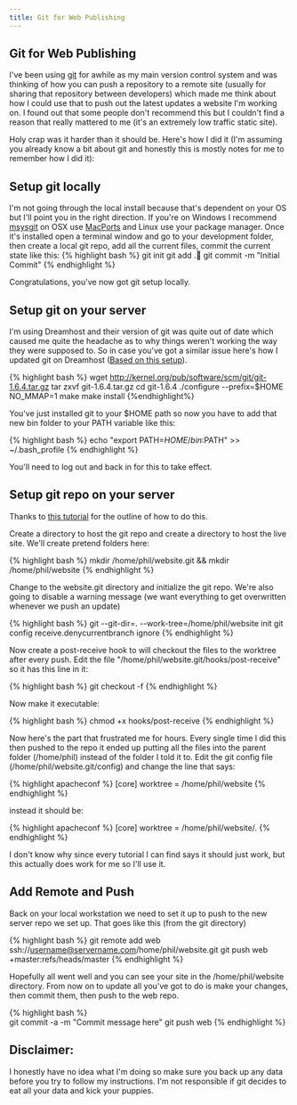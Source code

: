 ```yaml
---
title: Git for Web Publishing
---
```


Git for Web Publishing
---------

I've been using [git](http://git-scm.com/) for awhile as my main version control system and was thinking of how you can push a repository to a remote site (usually for sharing that repository between developers) which made me think about how I could use that to push out the latest updates a website I'm working on.  I found out that some people don't recommend this but I couldn't find a reason that really mattered to me (it's an extremely low traffic static site).

Holy crap was it harder than it should be.  Here's how I did it (I'm assuming you already know a bit about git and honestly this is mostly notes for me to remember how I did it):

Setup git locally
-----------------

I'm not going through the local install because that's dependent on your OS but I'll point you in the right direction.  If you're on Windows I recommend [msysgit](http://code.google.com/p/msysgit/) on OSX use [MacPorts](http://www.macports.org/) and Linux use your package manager. Once it's installed open a terminal window and go to your development folder, then create a local git repo, add all the current files, commit the current state like this:
{% highlight bash %}
git init
git add .
git commit -m "Initial Commit"
{% endhighlight %}
	
Congratulations, you've now got git setup locally.


Setup git on your server
------------------------

I'm using Dreamhost and their version of git was quite out of date which caused me quite the headache as to why things weren't working the way they were supposed to.  So in case you've got a similar issue here's how I updated git on Dreamhost 
([Based on this setup](http://blog.marcoborromeo.com/how-to-install-gitosis-on-a-dreamhost-shared-account)).

{% highlight bash %}
wget http://kernel.org/pub/software/scm/git/git-1.6.4.tar.gz
tar zxvf git-1.6.4.tar.gz
cd git-1.6.4
./configure --prefix=$HOME NO_MMAP=1
make
make install
{%endhighlight%}
	
You've just installed git to your $HOME path so now you have to add that new bin folder to your PATH variable like this:

{% highlight bash %}
echo "export PATH=$HOME/bin:$PATH" >> ~/.bash_profile
{% endhighlight %}
	
You'll need to log out and back in for this to take effect.


Setup git repo on your server
-----------------------------

Thanks to [this tutorial](http://toroid.org/ams/git-website-howto) for the outline of how to do this.

Create a directory to host the git repo and create a directory to host the live site.  We'll create pretend folders here:

{% highlight bash %}
mkdir /home/phil/website.git && mkdir /home/phil/website
{% endhighlight %}
	
Change to the website.git directory and initialize the git repo.  We're also going to disable a warning message (we want everything to get overwritten whenever we push an update)

{% highlight bash %}
git --git-dir=. --work-tree=/home/phil/website init
git config receive.denycurrentbranch ignore
{% endhighlight %}	

Now create a post-receive hook to will checkout the files to the worktree after every push.  Edit the file "/home/phil/website.git/hooks/post-receive" so it has this line in it:

{% highlight bash %}
git checkout -f
{% endhighlight %}

Now make it executable:

{% highlight bash %}
chmod +x hooks/post-receive
{% endhighlight %}

Now here's the part that frustrated me for hours.  Every single time I did this then pushed to the repo it ended up putting all the files into the parent folder (/home/phil) instead of the folder I told it to.  Edit the git config file (/home/phil/website.git/config) and change the line that says:

{% highlight apacheconf %}
[core]
	worktree = /home/phil/website
{% endhighlight %}
		
instead it should be:

{% highlight apacheconf %}
[core]
	worktree = /home/phil/website/.
{% endhighlight %}
		
I don't know why since every tutorial I can find says it should just work, but this actually does work for me so I'll use it.


Add Remote and Push
-------------------

Back on your local workstation we need to set it up to push to the new server repo we set up.  That goes like this (from the git directory)

{% highlight bash %}
git remote add web ssh://username@servername.com/home/phil/website.git
git push web +master:refs/heads/master
{% endhighlight %}
	
Hopefully all went well and you can see your site in the /home/phil/website directory.  From now on to update all you've got to do is make your changes, then commit them, then push to the web repo.

{% highlight bash %}	
git commit -a -m "Commit message here"
git push web
{% endhighlight %}

	
Disclaimer:
-----------

I honestly have no idea what I'm doing so make sure you back up any data before you try to follow my instructions.  I'm not responsible if git decides to eat all your data and kick your puppies.